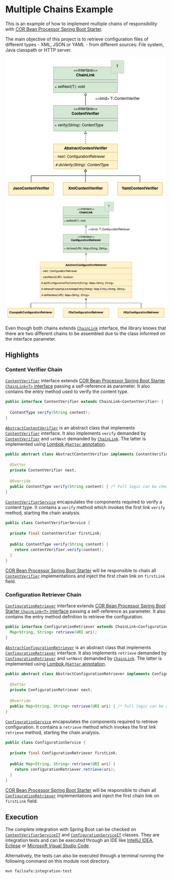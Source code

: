 # Multiple Chains Example

This is an example of how to implement multiple chains of responsibility with [COR Bean Processor Spring Boot Starter][cor-bean-processor].

The main objective of this project is to retrieve configuration files of different types - XML, JSON or YAML - from different sources: File system, Java classpath or HTTP server.

![An Unified Modeling (UML) Diagram presenting the structure developed to create the content verifier chain links.](./documentation/content-verifier-uml.png)
![An Unified Modeling (UML) Diagram presenting the structure developed to create the configuration retriever chain links.](./documentation/configuration-retriever-uml.png)

Even though both chains extends [`ChainLink`][chain-link] interface, the library knows that there are two different chains to be assembled due to the class informed on the interface parameter.

## Highlights

### Content Verifier Chain

[`ContentVerifier`][content-verifier] interface extends [COR Bean Processor Spring Boot Starter `ChainLink<T>` interface][chain-link] passing a self-reference as parameter. It also contains the entry method used to verify the content type.
```java
public interface ContentVerifier extends ChainLink<ContentVerifier> {

  ContentType verify(String content);
}
```

[`AbstractContentVerifier`][abstract-content-verifier] is an abstract class that implements [`ContentVerifier`][content-verifier] interface. It also implements `verify` demanded by [`ContentVerifier`][content-verifier] and `setNext` demanded by [`ChainLink`][chain-link]. The latter is implemented using [Lombok `@Setter` annotation][lombok-setter].

```java
public abstract class AbstractContentVerifier implements ContentVerifier {

  @Setter
  private ContentVerifier next;

  @Override
  public ContentType verify(String content) { /* Full logic can be checked in the code implementation. */ }
}
```

[`ContentVerifierService`][content-verifier-service] encapsulates the components required to verify a content type. 
It contains a `verify` method which invokes the first link `verify` method, starting the chain analysis.

```java
public class ContentVerifierService {

  private final ContentVerifier firstLink;

  public ContentType verify(String content) {
    return contentVerifier.verify(content);
  }
}
```

[COR Bean Processor Spring Boot Starter][cor-bean-processor] will be responsible to chain all [`ContentVerifier`][content-verifier] implementations and inject the first chain link on `firstLink` field.

### Configuration Retriever Chain

[`ConfigurationRetriever`][configuration-retriever] interface extends [COR Bean Processor Spring Boot Starter `ChainLink<T>` interface][chain-link] passing a self-reference as parameter. It also contains the entry method definition to retrieve the configuration.
```java
public interface ConfigurationRetriever extends ChainLink<ConfigurationRetriever> {
  Map<String, String> retrieve(URI uri);
}
```

[`AbstractConfigurationRetriever`][abstract-configuration-retriever] is an abstract class that implements [`ConfigurationRetriever`][configuration-retriever] interface. It also implements `retrieve` demanded by [`ConfigurationRetriever`][configuration-retriever] and `setNext` demanded by [`ChainLink`][chain-link]. The latter is implemented using [Lombok `@Setter` annotation][lombok-setter].

```java
public abstract class AbstractConfigurationRetriever implements ConfigurationRetriever {

  @Setter
  private ConfigurationRetriever next;

  @Override
  public Map<String, String> retrieve(URI uri) { /* Full logic can be checked in the code implementation. */ }
}
```

[`ConfigurationService`][configuration-service] encapsulates the components required to retrieve configuration.
It contains a `retrieve` method which invokes the first link `retrieve` method, starting the chain analysis.

```java
public class ConfigurationService {

  private final ConfigurationRetriever firstLink;

  public Map<String, String> retrieve(URI uri) {
    return configurationRetriever.retrieve(uri);
  }
}
```

[COR Bean Processor Spring Boot Starter][cor-bean-processor] will be responsible to chain all [`ConfigurationRetriever`][configuration-retriever] implementations and inject the first chain link on `firstLink` field.

## Execution

The complete integration with Spring Boot can be checked on [`ContentVerifierServiceIT`][content-verifier-service-it] and [`ConfigurationServiceIT`][configuration-service-it] classes. They are integration tests and can be executed through an IDE like [IntelliJ IDEA][intellij-idea], [Eclipse][eclipse] or [Microsoft Visual Studio Code][microsoft-visual-studio-code].

Alternatively, the tests can also be executed through a terminal running the following command on this module root directory.

```bash
mvn failsafe:integration-test
```

[abstract-configuration-retriever]: ./src/main/java/com/figtreelake/multiplechains/service/configuration/retriever/AbstractConfigurationRetriever.java
[abstract-content-verifier]: ./src/main/java/com/figtreelake/multiplechains/service/contentverifier/link/AbstractContentVerifier.java
[configuration-retriever]: ./src/main/java/com/figtreelake/multiplechains/service/configuration/retriever/ConfigurationRetriever.java
[configuration-service]: ./src/main/java/com/figtreelake/multiplechains/service/configuration/ConfigurationService.java
[configuration-service-it]: ./src/test/java/com/figtreelake/multiplechains/service/configuration/ConfigurationServiceIT.java
[content-verifier]: ./src/main/java/com/figtreelake/multiplechains/service/contentverifier/link/ContentVerifier.java
[content-verifier-service]: ./src/main/java/com/figtreelake/multiplechains/service/contentverifier/ContentVerifierService.java
[content-verifier-service-it]: ./src/test/java/com/figtreelake/multiplechains/service/contentverifier/ContentVerifierServiceIT.java
[cor-bean-processor]: https://github.com/MarceloLeite2604/cor-bean-processor-spring-boot-autoconfiguration
[chain-link]: https://github.com/MarceloLeite2604/cor-bean-processor-spring-boot-autoconfiguration/blob/main/autoconfigure/src/main/java/com/figtreelake/corbeanprocessor/autoconfigure/link/ChainLink.java
[eclipse]: https://www.eclipse.org/downloads/
[intellij-idea]: https://www.jetbrains.com/idea/
[lombok-setter]: https://projectlombok.org/features/GetterSetter
[microsoft-visual-studio-code]: https://code.visualstudio.com/download